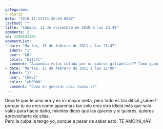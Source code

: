 ```yaml
---
categories:
- diario
date: "2010-11-13T23:49:45.000Z"
lastmod: ""
title: "Sábado, 13 de noviembre de 2010 a las 23:49"
comments: 2
id: 1289692185
commentList:
- date: "Martes, 15 de febrero de 2011 a las 21:47"
  ident: "1"
  user: "kB"
  color: "b11cfc"
  comment: "Aaaandaa estas colada por un cabron gilipollas?? Como yooo!!! T___T"
- date: "Martes, 15 de febrero de 2011 a las 22:00"
  ident: "1"
  user: "Chevi"
  color: "eb0000"
  comment: "Como en general casi todas ;)"
---
```


Decirte que te amo era y es mi mayor meta, pero todo es tan difícil ¿sabes? porque tu no eres como aparentas tan solo eres otro idiota más que solo vales para hacer daño, mientes dices que las quieres y sí quieres, quieres aprovecharte de ellas.   
Pero la culpa la tengo yo, porque a pesar de saber esto: TE AMOí¢â„¢Â¥